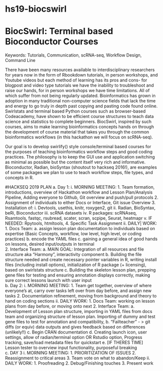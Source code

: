 # hs19-biocswirl

# BiocSwirl: Terminal based Bioconductor Courses 

Keywords: 
Tutorials, Communication, scRNA-seq, Workflow Design, Command Line

There have been many resources available to interdisciplinary researchers for years now in the form of Rbookdown tutorials, in person workshops, and Youtube videos but each method of learning has its pros and cons- for blogpost and video type tutorials we have the inability to troubleshoot and raise our hands, for in person workshops we have time limitations. All of which suffer from not being regularly updated. Bioinformatics has grown in adoption in many traditional non-computer science fields that lack the time and energy to go truly in depth past copying and pasting code found online. Swirlstats and terminal based Python courses such as browser-based Codeacademy, have shown to be efficient course structures to teach data science and statistics to complete beginners. BiocSwirl, inspired by such courses, aims to make learning bioinformatics concepts hands on through the development of course material that takes you through the common bioinformatics workflows (in this hackathon we will focus on scRNA-seq).

Our goal is to develop swirlify() style console/terminal based courses for the purposes of teaching bioinformatics workflow steps and good coding practices. The philosophy is to keep the GUI use and application switching as minimal as possible but the content itself very rich and informative. Bioconductor, Radian, bioSyntax (shoutout to hackseq 2016!), are examples of some packages we plan to use to teach workflow steps, file types, and concepts in R.

#HACKSEQ 2019 PLAN
        a. Day 1: 
            i. MORNING  MEETING: 
                1. Team formation, introductions, overview of Hackathon workflow and Lesson Plan/Analysis Pipeline, Adding everyone to Github, Git overview and push/pull protocols 
                2. Assignment of individuals to either Docs or Interface, Git issue Overview
                3. Installation of:
                        i. Devtools, usethis, knitr, roxygen2, git
                        ii. Radian, BioSyntax, beRi, Bioconductor 
                        iii. scRNA datasets 
                        iv. R packages: scRNAseq, Rsamtools, fastqc, rsubread, scater, scran, scpipe, Seurat, heatmapr
                        v. IF NEEDED: Rpytools, htmltools, 
                4. Specific Task Assignment 
            ii. DAILY| WORK: 
                1. Docs Team: 
                    a. assign lesson plan documentation to individuals based on expertise (Basic Concepts, workflow, low level, high level, or coding practices) 
                    b. encode the YAML files
                    c. gaining a general idea of good hands on lessons, desired input/outputs in terminal  
                2. Interface Team: 
                    a. MAIN GOAL: Integration of all resources and file structure aka “Harmony”, interactivity component
                    b. Building the file structure needed and create necessary pointer variables in R, writing install files (including install options), initialization of R package (+ licensing), based on swirlstats structure 
                    c. Building the skeleton lesson plan, prepping gene files for testing and ensuring annotation displays correctly, making sure correct lessons launch with user input  
        b. Day 2: 
            i. MORNING MEETING: 
                1. Team get together, overview of where everyone’s at, carry over tasks left over from day before, and assign new tasks
                2. Documentation refinement, moving from background and theory to hand on coding sections
            ii. DAILY WORK:
                1. Docs Team: working on lesson plans from day before, or moving onto next 
                2. Interface Team: 
                    a. Development of Lesson plan structure, importing in YAML files from docs team and organizing structure of lesson plan. Importing of dummy and test gene files to test for annotation and compatibility, 
                    b. “Failteacher” - > git diffs (or equiv) data outputs and gives feedback based on differences (unlikely!!) 
                    c. Begin CRAN documentation 
                    d. Creating launch icon, user settings, allow of radian/terminal option OR Rstudio option, Progress tracking, save/load metadata files for quickstart
                    e. [IF THERES TIME] Lesson tester to overview input functionality, purposeful breaking  
        c. DAY 3
            i. MORNING MEETING: 
                1. PRIORITIZATION OF ISSUES
                2. Reassignment to critical areas
                3. Team vote on what to abandon/Keep 
            ii. DAILY WORK: 
                1. Proofreading 
                2. Debug/Finishing touches 
                3. Present work 
